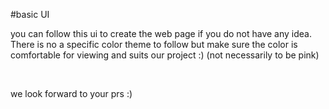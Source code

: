 #basic UI

<p> you can follow this ui to create the web page if you do not have any idea. <br/> There is no a specific color theme to follow but make sure the color is comfortable for viewing and suits our project :) (not necessarily to be pink) <br/></p>
<br/>
<p> we look forward to your prs :) </> 
